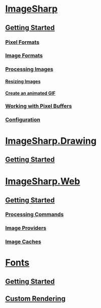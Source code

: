 # [ImageSharp](imagesharp/index.md)
## [Getting Started](imagesharp/gettingstarted.md)
### [Pixel Formats](imagesharp/pixelformats.md)
### [Image Formats](imagesharp/imageformats.md)
### [Processing Images](imagesharp/processing.md)
#### [Resizing Images](imagesharp/resize.md)
#### [Create an animated GIF](imagesharp/animatedgif.md)
### [Working with Pixel Buffers](imagesharp/pixelbuffers.md)
### [Configuration](imagesharp/configuration.md)

# [ImageSharp.Drawing](imagesharp.drawing/index.md)
## [Getting Started](imagesharp.drawing/gettingstarted.md)

# [ImageSharp.Web](imagesharp.web/index.md)
## [Getting Started](imagesharp.web/gettingstarted.md)
### [Processing Commands](imagesharp.web/processingcommands.md)
### [Image Providers](imagesharp.web/imageproviders.md)
### [Image Caches](imagesharp.web/imagecaches.md)

# [Fonts](fonts/index.md)
## [Getting Started](fonts/gettingstarted.md)
## [Custom Rendering](fonts/customrendering.md)
